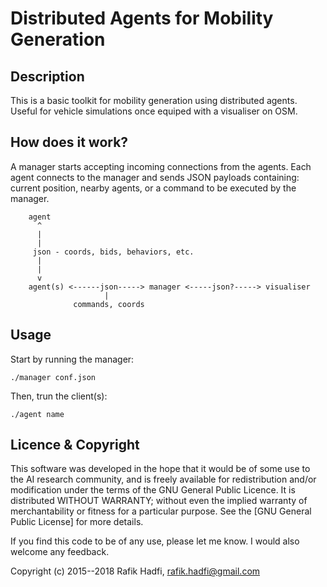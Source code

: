 

# Distributed Agents for Mobility Generation

## Description

This is a basic toolkit for mobility generation using distributed agents.
Useful for vehicle simulations once equiped with a visualiser on OSM.


## How does it work?

A manager starts accepting incoming connections from the agents.
Each agent connects to the manager and sends JSON payloads containing: current position, nearby agents, or a command to be executed by the manager.


		agent
		  ^
		  |
		  |
		 json - coords, bids, behaviors, etc.
		  | 
		  |
		  v
		agent(s) <------json-----> manager <-----json?-----> visualiser
                         |
                  commands, coords


## Usage

Start by running the manager:

```
./manager conf.json
```


Then, trun the client(s):

```
./agent name
```





## Licence & Copyright
This software was developed in the hope that it would be of some use to the AI research community, and is freely available for redistribution and/or modification under the terms of the GNU General Public Licence. It is distributed WITHOUT WARRANTY; without even the implied warranty of merchantability or fitness for a particular purpose. See the [GNU General Public License] for more details. 

If you find this code to be of any use, please let me know. I would also welcome any feedback.

Copyright (c) 2015--2018 Rafik Hadfi, rafik.hadfi@gmail.com
